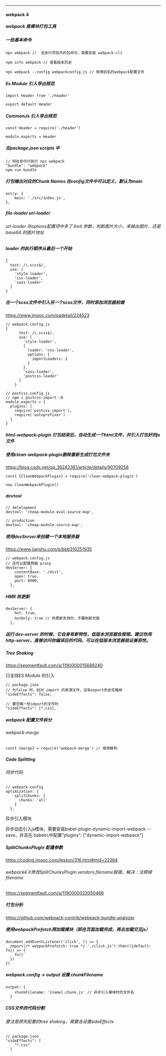 ------

#### webpack 4



##### webpack 是模块打包工具

##### 

##### 一些基本命令

```
npx webpack //  去执行项目内的包命令，需要安装 webpack-cli

npm info webpack // 查看版本历史

npx webpack --config webpackconfig.js // 使用别名的webpack配置文件
```



##### Es Module 引入导出规范

```
import Header from './header'

export default Header
```



##### CommonJs 引入导出规范

```
const Header = require('./header')

module.exports = Header
```



##### 在package.json  scripts 中

```
// 同在命令行执行 npx webpack
"bundle": "webpack"
npm run bundle
```



##### 打包输出对应的Chunk Names 在config文件中可以定义，默认为main

```
entry: {
	main: './src/index.js',
},
```



##### file-loader  url-loader

###### url-loader 在options配置项中多了 limit 参数，判断图片大小，来输出图片，还是base64 的图片地址



##### loader 的执行顺序从最后一个开始

```
{
  test: /\.scss$/,
  use: [
    'style-loader',
    'css-loader',
    'sass-loader'
  ]
}
```



##### 在一个scss文件中引入另一个scss文件，同时添加浏览器前缀

https://www.imooc.com/qadetail/224523

```
// webpack.config.js
{
      test: /\.scss$/,
      use: [
        'style-loader',
        {
          loader: 'css-loader',
          options: {
            importLoaders: 2
          }
        },
        'sass-loader',
        'postcss-loader'
      ]
    }
```

```
// postcss.config.js
// npm i postcss-import -D
module.exports = {
  plugins: [
    require('postcss-import'),
    require('autoprefixer')
  ]
}
```



##### html-webpack-plugin 打包结束后，自动生成一个html文件，并引入打包好的js文件



##### 使用clean-webpack-plugin删除重新生成打包文件夹

https://blog.csdn.net/qq_36242361/article/details/90709258

```
const {CleanWebpackPlugin} = require('clean-webpack-plugin')

new CleanWebpackPlugin()
```



##### devtool

```
// delelopment
devtool: 'cheap-module-eval-source-map',

// production
devtool: 'cheap-module-source-map',
```



##### 使用devServer来创建一个本地服务器

https://www.jianshu.com/p/bbb310251935

```
// webpack.config.js
// 还可以配置跨越 proxy
devServer: {
    contentBase: './dist',
    open: true,
    port: 8080,
  },
```



##### HMR 热更新

```
devServer: {
    hot: true,
    hotOnly: true // 热更新失效时，不要刷新页面
  },
```



##### 运行 dev-server 的时候，它自身有新特性，低版本浏览器会报错。建议你用 http-server，直接访问你编译后的代码，可以在低版本浏览器验证兼容性。





##### Tree Shaking

https://segmentfault.com/a/1190000015689240

只支持ES Module 的引入



```
// package.json
// 为false 时，则对 import 的来源文件，没有export的会忽略掉
"sideEffects": false,

// 要忽略一些import的文件时
"sideEffects": [*.css],

```



##### webpack 配置文件拆分

###### webpack-merge

```
const {merge} = require('webpack-merge') // 使用解构
```



##### Code Splitting

###### 同步代码

```
// webpack.config
optimization: {
    splitChunks: {
      chunks: 'all'
    }
  },
```

异步引入模块

异步动态引入js模块，需要安装babel-plugin-dynamic-import-webpack --save，并且在.babelrc中配置"plugins": ["dynamic-import-webpack"]



##### SplitChunksPlugin 配置参数

https://coding.imooc.com/lesson/316.html#mid=22364



###### webpack4.X修改SplitChunksPlugin.vendors.filename报错，解决：注释掉filename

https://segmentfault.com/a/1190000023050468



##### 打包分析

https://github.com/webpack-contrib/webpack-bundle-analyzer



##### 使用webpackPrefetch预加载模块（即在页面加载完成，再去加载交互js）

```
document.addEventListener('click', () => {
  import(/* webpackPrefetch: true */ './click.js').then(({default: fn}) => {
    fn()
  })
})
```



##### webpack.config -> output 设置 chunkFilename

```
output: {
    chunkFilename: '[name].chunk.js' // 异步引入模块时的文件名
  }
```



##### CSS文件的代码分割

###### 要注意原先配置的tree shaking，需要去设置sideEffects

```
// package.json
"sideEffects": [
    "*.css"
  ]
```

